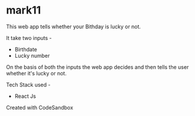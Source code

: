 # mark11
This web app tells whether your Bithday is lucky or not.

It take two inputs -
- Birthdate
- Lucky number

On the basis of both the inputs the web app decides and then tells the user whether it's lucky or not.

Tech Stack used -
- React Js

Created with CodeSandbox
